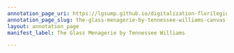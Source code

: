 ```yaml
---
annotation_page_uri: https://lgsump.github.io/digitalization-florilegium/annotations/the-glass-menagerie-by-tennessee-williams-canvas-1-591-691057.json
annotation_page_slug: the-glass-menagerie-by-tennessee-williams-canvas-1-591-691057
layout: annotation_page
manifest_label: The Glass Menagerie by Tennessee Williams

---
```

